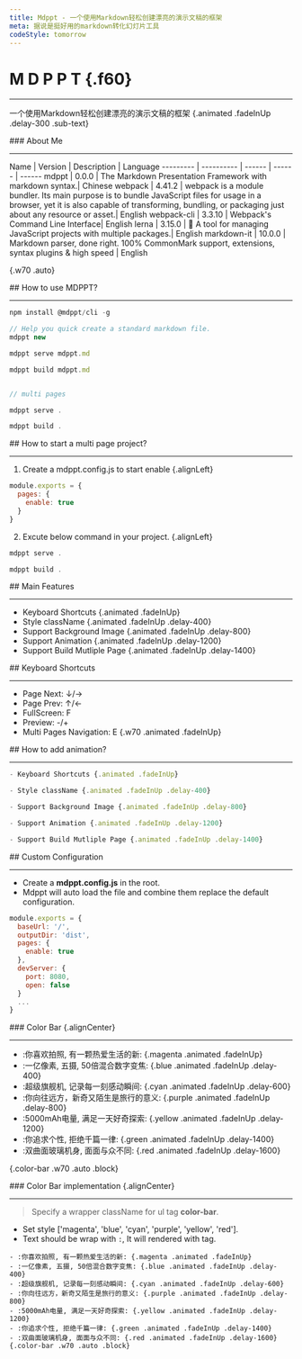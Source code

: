 ```yaml
---
title: Mdppt - 一个使用Markdown轻松创建漂亮的演示文稿的框架
meta: 据说是挺好用的markdown转化幻灯片工具
codeStyle: tomorrow
---
```


<slide class="bg-apple" :class="w60 auto alignCenter" image="https://mdppt-1254319003.cos.ap-chengdu.myqcloud.com/sea2.jpg darkLight">

# M D P P T {.f60}
---
一个使用Markdown轻松创建漂亮的演示文稿的框架 {.animated .fadeInUp .delay-300 .sub-text}
</slide>

<slide class="w80 auto alignCenter">
### About Me

---

Name | Version | Description | Language
--------- | ---------- | ------ | ------ | ------
mdppt | 0.0.0 | The Markdown Presentation Framework with markdown syntax.| Chinese
webpack | 4.41.2 | webpack is a module bundler. Its main purpose is to bundle JavaScript files for usage in a browser, yet it is also capable of transforming, bundling, or packaging just about any resource or asset.| English
webpack-cli | 3.3.10 | Webpack's Command Line Interface| English
lerna | 3.15.0 | 🐉 A tool for managing JavaScript projects with multiple packages.| English
markdown-it | 10.0.0 | Markdown parser, done right. 100% CommonMark support, extensions, syntax plugins & high speed | English

{.w70 .auto}
</slide>

<slide :class="w60 auto alignCenter">
## How to use MDPPT?

---
```js
npm install @mdppt/cli -g

// Help you quick create a standard markdown file.
mdppt new

mdppt serve mdppt.md

mdppt build mdppt.md


// multi pages

mdppt serve .

mdppt build .
```
</slide>

<slide :class="w60 auto alignCenter">
## How to start a multi page project?

---
1. Create a mdppt.config.js to start enable {.alignLeft}
```js
module.exports = {
  pages: {
    enable: true
  }
}
```

2. Excute below command in your project. {.alignLeft}

```js
mdppt serve .

mdppt build .
```
</slide>

<slide class="bg-royal" :class="w40 auto alignCenter">
## Main Features

---
- Keyboard Shortcuts {.animated .fadeInUp}
- Style className {.animated .fadeInUp .delay-400}
- Support Background Image {.animated .fadeInUp .delay-800} 
- Support Animation {.animated .fadeInUp .delay-1200}
- Support Build Mutliple Page {.animated .fadeInUp .delay-1400}
</slide>

<slide :class="w40 auto alignCenter">
## Keyboard Shortcuts

---
- Page Next: ↓/→
- Page Prev: ↑/←
- FullScreen: F
- Preview: -/+
- Multi Pages Navigation: E
{.w70 .animated .fadeInUp}
</slide>

<slide :class="w50 auto alignCenter">
## How to add animation?

---
```js
- Keyboard Shortcuts {.animated .fadeInUp}

- Style className {.animated .fadeInUp .delay-400}

- Support Background Image {.animated .fadeInUp .delay-800} 

- Support Animation {.animated .fadeInUp .delay-1200}

- Support Build Mutliple Page {.animated .fadeInUp .delay-1400}
```
</slide>

<slide :class="w60 auto alignCenter">
## Custom Configuration

---
- Create a **mdppt.config.js** in the root.
- Mdppt will auto load the file and combine them replace the default configuration.

```js
module.exports = {
  baseUrl: '/',
  outputDir: 'dist',
  pages: {
    enable: true
  },
  devServer: {
    port: 8080,
    open: false
  }
  ...
}
```
</slide>

<slide class="w80 auto">
### Color Bar {.alignCenter}

---
- :你喜欢拍照, 有一颗热爱生活的新: {.magenta .animated .fadeInUp}
- :一亿像素, 五摄, 50倍混合数字变焦: {.blue .animated .fadeInUp .delay-400}
- :超级旗舰机, 记录每一刻感动瞬间: {.cyan .animated .fadeInUp .delay-600}
- :你向往远方，新奇又陌生是旅行的意义: {.purple .animated .fadeInUp .delay-800}
- :5000mAh电量, 满足一天好奇探索: {.yellow .animated .fadeInUp .delay-1200}
- :你追求个性, 拒绝千篇一律: {.green .animated .fadeInUp .delay-1400}
- :双曲面玻璃机身, 面面与众不同: {.red .animated .fadeInUp .delay-1600}

{.color-bar .w70 .auto .block}
</slide>

<slide class="w80 auto">
### Color Bar implementation {.alignCenter}

---

> Specify a wrapper className for ul tag **color-bar**.

- Set style ['magenta', 'blue', 'cyan', 'purple', 'yellow', 'red'].
- Text should be wrap with `:`, It will rendered with <span> tag.

```shell
- :你喜欢拍照, 有一颗热爱生活的新: {.magenta .animated .fadeInUp}
- :一亿像素, 五摄, 50倍混合数字变焦: {.blue .animated .fadeInUp .delay-400}
- :超级旗舰机, 记录每一刻感动瞬间: {.cyan .animated .fadeInUp .delay-600}
- :你向往远方，新奇又陌生是旅行的意义: {.purple .animated .fadeInUp .delay-800}
- :5000mAh电量, 满足一天好奇探索: {.yellow .animated .fadeInUp .delay-1200}
- :你追求个性, 拒绝千篇一律: {.green .animated .fadeInUp .delay-1400}
- :双曲面玻璃机身, 面面与众不同: {.red .animated .fadeInUp .delay-1600}
{.color-bar .w70 .auto .block}
```
</slide>